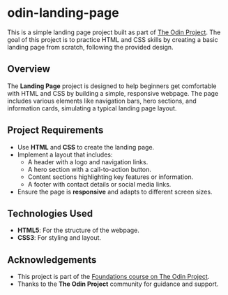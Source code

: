 # odin-landing-page

This is a simple landing page project built as part of [The Odin Project](https://www.theodinproject.com/). The goal of this project is to practice HTML and CSS skills by creating a basic landing page from scratch, following the provided design.

## Overview

The **Landing Page** project is designed to help beginners get comfortable with HTML and CSS by building a simple, responsive webpage. The page includes various elements like navigation bars, hero sections, and information cards, simulating a typical landing page layout.

## Project Requirements

- Use **HTML** and **CSS** to create the landing page.
- Implement a layout that includes:
  - A header with a logo and navigation links.
  - A hero section with a call-to-action button.
  - Content sections highlighting key features or information.
  - A footer with contact details or social media links.
- Ensure the page is **responsive** and adapts to different screen sizes.

## Technologies Used

- **HTML5**: For the structure of the webpage.
- **CSS3**: For styling and layout.

## Acknowledgements

- This project is part of the [Foundations course on The Odin Project](https://www.theodinproject.com/paths/foundations/courses/foundations/lessons/landing-page).
- Thanks to the **The Odin Project** community for guidance and support.
